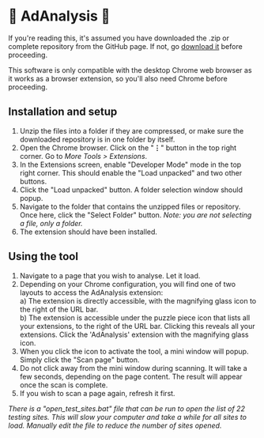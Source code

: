# 🔎 AdAnalysis 🔎

If you're reading this, it's assumed you have downloaded the .zip or complete repository from the GitHub page. If not, go [download it](https://github.com/jbofa/hons-project) before proceeding.

This software is only compatible with the desktop Chrome web browser as it works as a browser extension, so you'll also need Chrome before proceeding.


## Installation and setup

 1. Unzip the files into a folder if they are compressed, or make sure the downloaded repository is in one folder by itself.
 2. Open the Chrome browser. Click on the "**⋮**" button in the top right corner. Go to *More Tools > Extensions*.
 3. In the Extensions screen, enable "Developer Mode" mode in the top right corner. This should enable the "Load unpacked" and two other buttons.
 4. Click the "Load unpacked" button. A folder selection window should popup.
 5. Navigate to the folder that contains the unzipped files or repository. Once here, click the "Select Folder" button. *Note: you are not selecting a file, only a folder.*
 6. The extension should have been installed.

## Using the tool

 1. Navigate to a page that you wish to analyse. Let it load.
 2. Depending on your Chrome configuration, you will find one of two layouts to access the AdAnalysis extension:\
		 a) The extension is directly accessible, with the magnifying glass icon to the right of the URL bar.\
		 b) The extension is accessible under the puzzle piece icon that lists all your extensions, to the right of the URL bar. Clicking this reveals all your extensions. Click the 'AdAnalysis' extension with the magnifying glass icon.
3. When you click the icon to activate the tool, a mini window will popup. Simply click the "Scan page" button. 
4. Do not click away from the mini window during scanning. It will take a few seconds, depending on the page content. The result will appear once the scan is complete.
5. If you wish to scan a page again, refresh it first.

*There is a "open_test_sites.bat" file that can be run to open the list of 22 testing sites. This will slow your computer and take a while for all sites to load. Manually edit the file to reduce the number of sites opened.*
